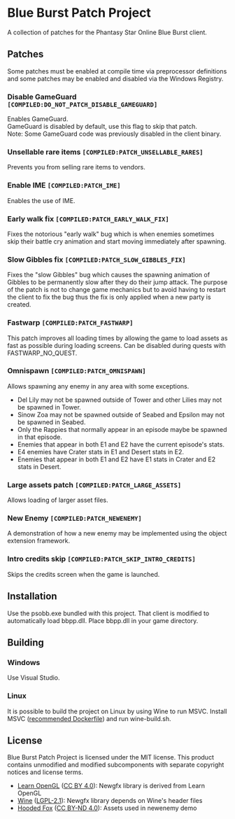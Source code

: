 # Blue Burst Patch Project
A collection of patches for the Phantasy Star Online Blue Burst client.

## Patches
Some patches must be enabled at compile time via preprocessor definitions and some patches may be enabled and disabled via the Windows Registry.

### Disable GameGuard `[COMPILED:DO_NOT_PATCH_DISABLE_GAMEGUARD]`
Enables GameGuard.  
GameGuard is disabled by default, use this flag to skip that patch.  
Note: Some GameGuard code was previously disabled in the client binary.

### Unsellable rare items `[COMPILED:PATCH_UNSELLABLE_RARES]`
Prevents you from selling rare items to vendors.

### Enable IME `[COMPILED:PATCH_IME]`
Enables the use of IME.

### Early walk fix `[COMPILED:PATCH_EARLY_WALK_FIX]`
Fixes the notorious "early walk" bug which is when enemies sometimes skip their battle cry animation and start moving immediately after spawning.

### Slow Gibbles fix `[COMPILED:PATCH_SLOW_GIBBLES_FIX]`
Fixes the "slow Gibbles" bug which causes the spawning animation of Gibbles to be permanently slow after they do their jump attack.
The purpose of the patch is not to change game mechanics but to avoid having to restart the client to fix the bug thus the fix is only applied when a new party is created.

### Fastwarp `[COMPILED:PATCH_FASTWARP]`
This patch improves all loading times by allowing the game to load assets as fast as possible during loading screens. Can be disabled during quests with FASTWARP_NO_QUEST.

### Omnispawn `[COMPILED:PATCH_OMNISPAWN]`
Allows spawning any enemy in any area with some exceptions.
* Del Lily may not be spawned outside of Tower and other Lilies may not be spawned in Tower.
* Sinow Zoa may not be spawned outside of Seabed and Epsilon may not be spawned in Seabed.
* Only the Rappies that normally appear in an episode maybe be spawned in that episode.
* Enemies that appear in both E1 and E2 have the current episode's stats.
* E4 enemies have Crater stats in E1 and Desert stats in E2.
* Enemies that appear in both E1 and E2 have E1 stats in Crater and E2 stats in Desert.

### Large assets patch `[COMPILED:PATCH_LARGE_ASSETS]`
Allows loading of larger asset files.

### New Enemy `[COMPILED:PATCH_NEWENEMY]`
A demonstration of how a new enemy may be implemented using the object extension framework.

### Intro credits skip `[COMPILED:PATCH_SKIP_INTRO_CREDITS]`
Skips the credits screen when the game is launched.

## Installation
Use the psobb.exe bundled with this project. That client is modified to automatically load bbpp.dll. Place bbpp.dll in your game directory.

## Building
### Windows
Use Visual Studio.

### Linux
It is possible to build the project on Linux by using Wine to run MSVC.
Install MSVC ([recommended Dockerfile](https://github.com/mstorsjo/msvc-wine)) and run wine-build.sh.

## License
Blue Burst Patch Project is licensed under the MIT license.
This product contains unmodified and modified subcomponents with separate copyright notices and license terms.
* [Learn OpenGL](https://learnopengl.com/Guest-Articles/2020/Skeletal-Animation) ([CC BY 4.0](https://creativecommons.org/licenses/by/4.0/legalcode)): Newgfx library is derived from Learn OpenGL
* [Wine](https://source.winehq.org/source/) ([LGPL-2.1](https://www.gnu.org/licenses/old-licenses/lgpl-2.1.en.html)): Newgfx library depends on Wine's header files
* [Hooded Fox](https://gtibo.itch.io/hooded-fox) ([CC BY-ND 4.0](https://creativecommons.org/licenses/by-nd/4.0/)): Assets used in newenemy demo
